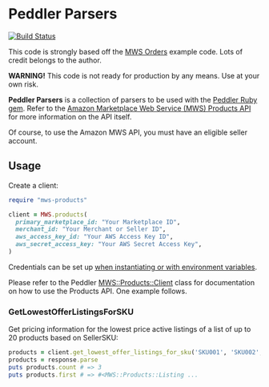 # Peddler Parsers

[![Build Status](https://travis-ci.org/bpuklich/peddler-parsers.svg)](https://travis-ci.org/bpuklich/peddler-parsers)

This code is strongly based off the [MWS Orders](https://github.com/hakanensari/mws-orders) example code.
Lots of credit belongs to the author.

**WARNING!** This code is not ready for production by any means. Use at your own risk.

**Peddler Parsers** is a collection of parsers to be used with the [Peddler Ruby gem](https://github.com/hakanensari/peddler). 
Refer to the [Amazon Marketplace Web Service (MWS) Products API](http://docs.developer.amazonservices.com/en_US/products/index.html) for
more information on the API itself.

Of course, to use the Amazon MWS API, you must have an eligible seller account.

## Usage

Create a client:

```ruby
require "mws-products"

client = MWS.products(
  primary_marketplace_id: "Your Marketplace ID",
  merchant_id: "Your Merchant or Seller ID",
  aws_access_key_id: "Your AWS Access Key ID",
  aws_secret_access_key: "Your AWS Secret Access Key",
)
```

Credentials can be set up [when instantiating or with environment variables](https://github.com/hakanensari/peddler#user-content-usage).

Please refer to the Peddler [MWS::Products::Client](http://www.rubydoc.info/gems/peddler/MWS/Products/Client) class for 
documentation on how to use the Products API. One example follows.

### GetLowestOfferListingsForSKU

Get pricing information for the lowest price active listings of a list of up to 20 products based on SellerSKU:

```ruby
products = client.get_lowest_offer_listings_for_sku('SKU001', 'SKU002', 'SKU005', exclude_me: true)
products = response.parse
puts products.count # => 3
puts products.first # => #<MWS::Products::Listing ...
```
